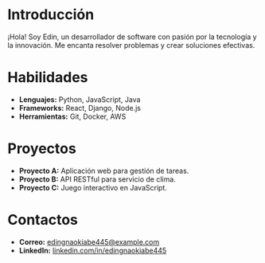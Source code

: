 # Introducción
¡Hola! Soy Edin, un desarrollador de software con pasión por la tecnología y la innovación. Me encanta resolver problemas y crear soluciones efectivas.

# Habilidades
- **Lenguajes:** Python, JavaScript, Java
- **Frameworks:** React, Django, Node.js
- **Herramientas:** Git, Docker, AWS

# Proyectos
- **Proyecto A:** Aplicación web para gestión de tareas.
- **Proyecto B:** API RESTful para servicio de clima.
- **Proyecto C:** Juego interactivo en JavaScript.

# Contactos
- **Correo:** edingnaokiabe445@example.com
- **LinkedIn:** [linkedin.com/in/edingnaokiabe445](https://linkedin.com/in/edingnaokiabe445)